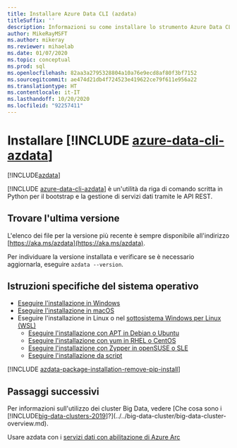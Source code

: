 ```yaml
---
title: Installare Azure Data CLI (azdata)
titleSuffix: ''
description: Informazioni su come installare lo strumento Azure Data CLI (azdata).
author: MikeRayMSFT
ms.author: mikeray
ms.reviewer: mihaelab
ms.date: 01/07/2020
ms.topic: conceptual
ms.prod: sql
ms.openlocfilehash: 82aa3a2795328804a10a76e9ecd8af80f3bf7152
ms.sourcegitcommit: ae474d21db4f724523e419622ce79f611e956a22
ms.translationtype: HT
ms.contentlocale: it-IT
ms.lasthandoff: 10/20/2020
ms.locfileid: "92257411"
---
```

# <a name="install-azure-data-cli-azdata"></a>Installare [!INCLUDE [azure-data-cli-azdata](../../includes/azure-data-cli-azdata.md)]

[!INCLUDE[azdata](../../includes/applies-to-version/azdata.md)]

[!INCLUDE [azure-data-cli-azdata](../../includes/azure-data-cli-azdata.md)] è un'utilità da riga di comando scritta in Python per il bootstrap e la gestione di servizi dati tramite le API REST. 

## <a name="find-latest-version"></a>Trovare l'ultima versione

L'elenco dei file per la versione più recente è sempre disponibile all'indirizzo [https://aka.ms/azdata](https://aka.ms/azdata).

Per individuare la versione installata e verificare se è necessario aggiornarla, eseguire `azdata --version`.

## <a name="os-specific-instructions"></a>Istruzioni specifiche del sistema operativo

* [Eseguire l'installazione in Windows](../install/deploy-install-azdata-installer.md)
* [Eseguire l'installazione in macOS](../install/deploy-install-azdata-macos.md)
* Eseguire l'installazione in Linux o nel [sottosistema Windows per Linux (WSL)](/windows/wsl/about/)
   * [Eseguire l'installazione con APT in Debian o Ubuntu](../install/deploy-install-azdata-linux-package.md)
   * [Eseguire l'installazione con yum in RHEL o CentOS](../install/deploy-install-azdata-yum.md)
   * [Eseguire l'installazione con Zypper in openSUSE o SLE](../install/deploy-install-azdata-zypper.md)
   * [Eseguire l'installazione da script](../install/deploy-install-azdata-pip.md)

[!INCLUDE [azdata-package-installation-remove-pip-install](../../includes/azdata-package-installation-remove-pip-install.md)]

## <a name="next-steps"></a>Passaggi successivi

Per informazioni sull'utilizzo dei cluster Big Data, vedere [Che cosa sono i [!INCLUDE[big-data-clusters-2019](../../includes/ssbigdataclusters-ver15.md)]?](../../big-data-cluster/big-data-cluster-overview.md).

Usare azdata con i [servizi dati con abilitazione di Azure Arc](/azure/azure-arc/data/)
